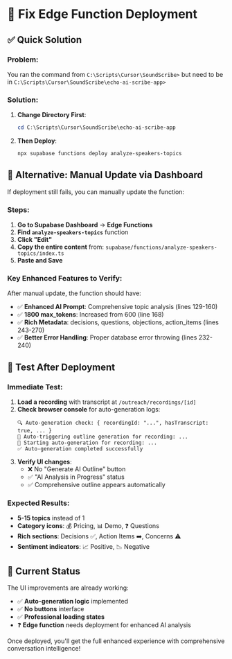 # 🚀 Fix Edge Function Deployment

## ✅ **Quick Solution**

### **Problem**: 
You ran the command from `C:\Scripts\Cursor\SoundScribe>` but need to be in `C:\Scripts\Cursor\SoundScribe\echo-ai-scribe-app>`

### **Solution**:

1. **Change Directory First**:
   ```powershell
   cd C:\Scripts\Cursor\SoundScribe\echo-ai-scribe-app
   ```

2. **Then Deploy**:
   ```powershell
   npx supabase functions deploy analyze-speakers-topics
   ```

## 🔧 **Alternative: Manual Update via Dashboard**

If deployment still fails, you can manually update the function:

### **Steps**:
1. **Go to Supabase Dashboard** → **Edge Functions**
2. **Find `analyze-speakers-topics`** function
3. **Click "Edit"**
4. **Copy the entire content** from: `supabase/functions/analyze-speakers-topics/index.ts`
5. **Paste and Save**

### **Key Enhanced Features to Verify**:
After manual update, the function should have:
- ✅ **Enhanced AI Prompt**: Comprehensive topic analysis (lines 129-160)
- ✅ **1800 max_tokens**: Increased from 600 (line 168)
- ✅ **Rich Metadata**: decisions, questions, objections, action_items (lines 243-270)
- ✅ **Better Error Handling**: Proper database error throwing (lines 232-240)

## 🧪 **Test After Deployment**

### **Immediate Test**:
1. **Load a recording** with transcript at `/outreach/recordings/[id]`
2. **Check browser console** for auto-generation logs:
   ```
   🔍 Auto-generation check: { recordingId: "...", hasTranscript: true, ... }
   🚀 Auto-triggering outline generation for recording: ...
   🤖 Starting auto-generation for recording: ...
   ✅ Auto-generation completed successfully
   ```
3. **Verify UI changes**:
   - ❌ No "Generate AI Outline" button
   - ✅ "AI Analysis in Progress" status
   - ✅ Comprehensive outline appears automatically

### **Expected Results**:
- **5-15 topics** instead of 1
- **Category icons**: 💰 Pricing, 📊 Demo, ❓ Questions
- **Rich sections**: Decisions ✅, Action Items ➡️, Concerns ⚠️
- **Sentiment indicators**: 📈 Positive, 📉 Negative

## 🎯 **Current Status**

The UI improvements are already working:
- ✅ **Auto-generation logic** implemented
- ✅ **No buttons** interface
- ✅ **Professional loading states**
- ❓ **Edge function** needs deployment for enhanced AI analysis

Once deployed, you'll get the full enhanced experience with comprehensive conversation intelligence!